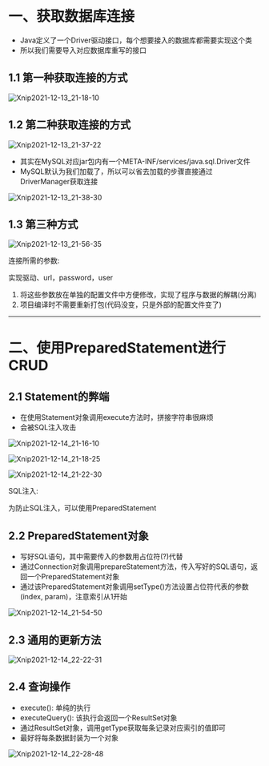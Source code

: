 # 一、获取数据库连接

- Java定义了一个Driver驱动接口，每个想要接入的数据库都需要实现这个类
- 所以我们需要导入对应数据库重写的接口



## 1.1 第一种获取连接的方式

![Xnip2021-12-13_21-18-10](JDBC.asset/Xnip2021-12-13_21-18-10.jpg)







## 1.2 第二种获取连接的方式

![Xnip2021-12-13_21-37-22](JDBC.asset/Xnip2021-12-13_21-37-22.jpg)

- 其实在MySQL对应jar包内有一个META-INF/services/java.sql.Driver文件
- MySQL默认为我们加载了，所以可以省去加载的步骤直接通过DriverManager获取连接

![Xnip2021-12-13_21-38-30](JDBC.asset/Xnip2021-12-13_21-38-30.jpg)







## 1.3 第三种方式

![Xnip2021-12-13_21-56-35](JDBC.asset/Xnip2021-12-13_21-56-35.jpg)



连接所需的参数:

实现驱动、url，password，user



1. 将这些参数放在单独的配置文件中方便修改，实现了程序与数据的解耦(分离)
2. 项目编译时不需要重新打包(代码没变，只是外部的配置文件变了)

<hr>

















# 二、使用PreparedStatement进行CRUD



## 2.1 Statement的弊端

- 在使用Statement对象调用execute方法时，拼接字符串很麻烦
- 会被SQL注入攻击

![Xnip2021-12-14_21-16-10](JDBC.asset/Xnip2021-12-14_21-16-10.jpg)



![Xnip2021-12-14_21-18-25](JDBC.asset/Xnip2021-12-14_21-18-25.jpg)



![Xnip2021-12-14_21-22-30](JDBC.asset/Xnip2021-12-14_21-22-30.jpg)

SQL注入:

为防止SQL注入，可以使用PreparedStatement









## 2.2 PreparedStatement对象

- 写好SQL语句，其中需要传入的参数用占位符(?)代替
- 通过Connection对象调用prepareStatement方法，传入写好的SQL语句，返回一个PreparedStatement对象
- 通过该PreparedStatement对象调用setType()方法设置占位符代表的参数(index, param)，注意索引从1开始





![Xnip2021-12-14_21-54-50](JDBC.asset/Xnip2021-12-14_21-54-50.jpg)









## 2.3 通用的更新方法

![Xnip2021-12-14_22-22-31](JDBC.asset/Xnip2021-12-14_22-22-31.jpg)











## 2.4 查询操作

- execute(): 单纯的执行
- executeQuery(): 该执行会返回一个ResultSet对象
- 通过ResultSet对象，调用getType获取每条记录对应索引的值即可
- 最好将每条数据封装为一个对象

![Xnip2021-12-14_22-28-48](JDBC.asset/Xnip2021-12-14_22-28-48.jpg)







